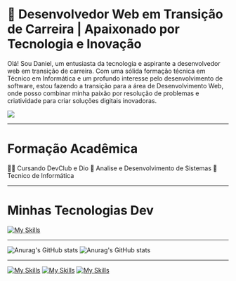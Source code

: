 # 🚀 Desenvolvedor Web em Transição de Carreira | Apaixonado por Tecnologia e Inovação

Olá! Sou Daniel, um entusiasta da tecnologia e aspirante a desenvolvedor web em transição de carreira. Com uma sólida formação técnica em Técnico em Informática e um profundo interesse pelo desenvolvimento de software, estou fazendo a transição para a área de Desenvolvimento Web, onde posso combinar minha paixão por resolução de problemas e criatividade para criar soluções digitais inovadoras.

<img src="https://images-wixmp-ed30a86b8c4ca887773594c2.wixmp.com/f/c83c004e-1370-4756-88e5-4071de797088/dfredg5-0a60e875-646e-4d6c-bb91-73086f012808.gif?token=eyJ0eXAiOiJKV1QiLCJhbGciOiJIUzI1NiJ9.eyJzdWIiOiJ1cm46YXBwOjdlMGQxODg5ODIyNjQzNzNhNWYwZDQxNWVhMGQyNmUwIiwiaXNzIjoidXJuOmFwcDo3ZTBkMTg4OTgyMjY0MzczYTVmMGQ0MTVlYTBkMjZlMCIsIm9iaiI6W1t7InBhdGgiOiJcL2ZcL2M4M2MwMDRlLTEzNzAtNDc1Ni04OGU1LTQwNzFkZTc5NzA4OFwvZGZyZWRnNS0wYTYwZTg3NS02NDZlLTRkNmMtYmI5MS03MzA4NmYwMTI4MDguZ2lmIn1dXSwiYXVkIjpbInVybjpzZXJ2aWNlOmZpbGUuZG93bmxvYWQiXX0.LGN_eGL7dT0xRj4oRbyRRVay-pHbyiXHru7YoVPcRro" />

----------------

# Formação Acadêmica 

:technologist: Cursando DevClub e Dio
:page_facing_up: Analise e Desenvolvimento de Sistemas
🔧 Tecnico de Informática


----------------

# Minhas Tecnologias Dev
[![My Skills](https://skillicons.dev/icons?i=html,css,js,react,java,mysql,mongodb)](https://skillicons.dev)

----------------

![Anurag's GitHub stats](https://github-readme-stats.vercel.app/api?username=DaniAlves27&show_icons=true&theme=dracula)
![Anurag's GitHub stats](https://github-readme-stats.vercel.app/api/top-langs/?username=DaniAlves27&layout=compact&theme=dracula)

----------------

[![My Skills](https://skillicons.dev/icons?i=gmail)](https://mail.google.com/mail/u/0/?tab=rm&ogbl#inbox) [![My Skills](https://skillicons.dev/icons?i=instagram)](https://www.instagram.com/daniel.alves27/) [![My Skills](https://skillicons.dev/icons?i=linkedin)](https://www.linkedin.com/in/daniel-alves2/)


